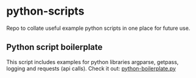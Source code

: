 # python-scripts
Repo to collate useful example python scripts in one place for future use.

## Python script boilerplate
This script includes examples for python libraries argparse, getpass, logging and requests (api calls). Check it out: [python-boilerplate.py](https://github.com/wjkw1/python-scripts/blob/main/python-boilerplate.py)

